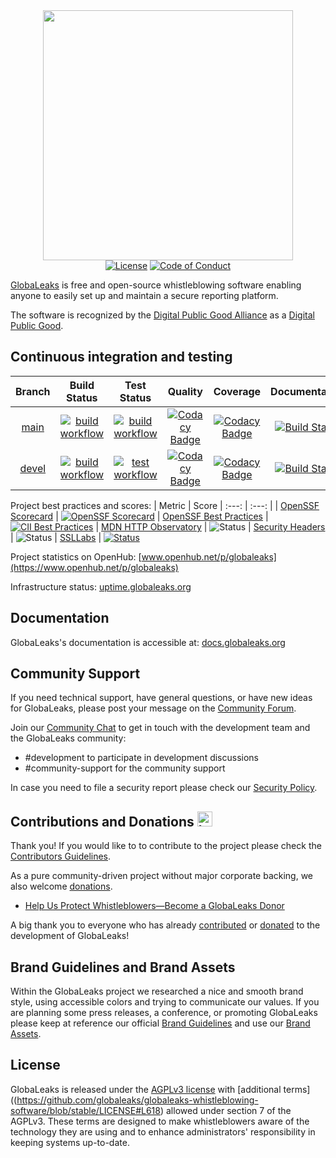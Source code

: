 <div align="center">
 <a href="https://www.globaleaks.org"><img src="https://raw.githubusercontent.com/globaleaks/globaleaks-whistleblowing-software/stable/brand/assets/globaleaks-logo-color.png" width="400"></a>
</div>

<div align="center">
  <a href="https://github.com/globaleaks/globaleaks-whistleblowing-software/blob/stable/LICENSE"><img src="https://img.shields.io/badge/license-AGPLv3%2B-green" alt="License"></a> <a href="https://github.com/globaleaks/globaleaks-whistleblowing-software/blob/stable/CODE_OF_CONDUCT.md"><img src="https://img.shields.io/badge/Contributor%20Covenant-v2.1%20adopted-ff69b4.svg" alt="Code of Conduct"></a>
</div>

[GlobaLeaks](https://www.globaleaks.org/) is free and open-source whistleblowing software enabling anyone to easily set up and maintain a secure reporting platform.

The software is recognized by the [Digital Public Good Alliance](https://digitalpublicgoods.net) as a [Digital Public Good](https://app.digitalpublicgoods.net/a/11113).

## Continuous integration and testing
| Branch | Build Status | Test Status | Quality | Coverage | Documentation
| :---: | :---: | :---: | :---: | :---: | :---: |
| [main](https://github.com/globaleaks/globaleaks-whistleblowing-software/tree/main) | [![build workflow](https://github.com/globaleaks/globaleaks-whistleblowing-software/actions/workflows/build.yml/badge.svg?branch=main)](https://github.com/globaleaks/globaleaks-whistleblowing-software/actions/workflows/build.yml?query=branch%3Amain) | [![build workflow](https://github.com/globaleaks/globaleaks-whistleblowing-software/actions/workflows/test.yml/badge.svg?branch=main)](https://github.com/globaleaks/globaleaks-whistleblowing-software/actions/workflows/test.yml?query=branch%3Amain) | [![Codacy Badge](https://app.codacy.com/project/badge/Grade/c09f1ec9607f4546924d19798a98dd7d?branch=main)](https://app.codacy.com/gh/globaleaks/globaleaks-whistleblowing-software/dashboard) | [![Codacy Badge](https://app.codacy.com/project/badge/Coverage/c09f1ec9607f4546924d19798a98dd7d?branch=main)](https://app.codacy.com/gh/globaleaks/globaleaks-whistleblowing-software/dashboard) | [![Build Status](https://readthedocs.org/projects/globaleaks/badge/?version=main&style=flat)](https://docs.globaleaks.org/en/stable/)
| [devel](https://github.com/globaleaks/globaleaks-whistleblowing-software/tree/devel) | [![build workflow](https://github.com/globaleaks/globaleaks-whistleblowing-software/actions/workflows/build.yml/badge.svg?branch=devel)](https://github.com/globaleaks/globaleaks-whistleblowing-software/actions/workflows/build.yml?query=branch%3Adevel) | [![test workflow](https://github.com/globaleaks/globaleaks-whistleblowing-software/actions/workflows/test.yml/badge.svg?branch=devel)](https://github.com/globaleaks/globaleaks-whistleblowing-software/actions/workflows/test.yml?query=branch%3Adevel) | [![Codacy Badge](https://app.codacy.com/project/badge/Grade/c09f1ec9607f4546924d19798a98dd7d?branch=devel)](https://app.codacy.com/gh/globaleaks/globaleaks-whistleblowing-software/dashboard?branch=devel) | [![Codacy Badge](https://app.codacy.com/project/badge/Coverage/c09f1ec9607f4546924d19798a98dd7d?branch=devel)](https://app.codacy.com/gh/globaleaks/globaleaks-whistleblowing-software/dashboard?branch=devel) | [![Build Status](https://readthedocs.org/projects/globaleaks/badge/?version=devel&style=flat)](https://docs.globaleaks.org/en/devel/)

Project best practices and scores:
| Metric | Score
| :---: | :---: |
| [OpenSSF Scorecard](https://scorecard.dev/) | [![OpenSSF Scorecard](https://api.scorecard.dev/projects/github.com/globaleaks/globaleaks-whistleblowing-software/badge)](https://scorecard.dev/viewer/?uri=github.com/globaleaks/globaleaks-whistleblowing-software)
| [OpenSSF Best Practices](https://bestpractices.coreinfrastructure.org/) | [![CII Best Practices](https://bestpractices.coreinfrastructure.org/projects/3816/badge)](https://bestpractices.coreinfrastructure.org/projects/3816)
| [MDN HTTP Observatory](https://developer.mozilla.org/en-US/observatory/analyze?host=try.globaleaks.org) | ![Status](https://img.shields.io/badge/observatory-A%2B-brightgreen)
| [Security Headers](https://securityheaders.com/?q=https%3A%2F%2Ftry.globaleaks.org%2F) | ![Status](https://img.shields.io/badge/security%20headers-A%2B-brightgreen)
| [SSLLabs](https://www.ssllabs.com/ssltest/analyze.html?d=try.globaleaks.org) | [![Status](https://img.shields.io/static/v1?label=SSLLabs&message=A%2B&color=%3CCOLOR%3E)](https://www.ssllabs.com/ssltest/analyze.html?d=try.globaleaks.org&latest)

Project statistics on OpenHub: [www.openhub.net/p/globaleaks](https://www.openhub.net/p/globaleaks)

Infrastructure status: [uptime.globaleaks.org](https://uptime.globaleaks.org)

## Documentation
GlobaLeaks's documentation is accessible at: [docs.globaleaks.org](https://docs.globaleaks.org)

## Community Support
If you need technical support, have general questions, or have new ideas for GlobaLeaks, please post your message on the [Community Forum](https://forum.globaleaks.org/).

Join our [Community Chat](https://community.globaleaks.org) to get in touch with the development team and the GlobaLeaks community:
* #development to participate in development discussions
* #community-support for the community support

In case you need to file a security report please check our [Security Policy](https://github.com/globaleaks/globaleaks-whistleblowing-software/blob/stable/SECURITY.md).

## Contributions and Donations <img src="https://raw.githubusercontent.com/globaleaks/globaleaks-whistleblowing-software/stable/brand/assets/heart.svg" alt="heart icon" width="24" />
Thank you! If you would like to to contribute to the project please check the [Contributors Guidelines](https://github.com/globaleaks/globaleaks-whistleblowing-software/blob/stable/CONTRIBUTING.md).

As a pure community-driven project without major corporate backing, we also welcome [donations](https://github.com/sponsors/globaleaks).

- [Help Us Protect Whistleblowers—Become a GlobaLeaks Donor](https://github.com/sponsors/globaleaks)

A big thank you to everyone who has already [contributed](https://github.com/globaleaks/globaleaks-whistleblowing-software/graphs/contributors) or [donated](https://github.com/sponsors/globaleaks) to the development of GlobaLeaks!

## Brand Guidelines and Brand Assets
Within the GlobaLeaks project we researched a nice and smooth brand style, using accessible colors and trying to communicate our values.
If you are planning some press releases, a conference, or promoting GlobaLeaks please keep at reference our official [Brand Guidelines](https://github.com/globaleaks/globaleaks-whistleblowing-software/blob/stable/brand/globaleaks-brand-guidelines.pdf) and use our [Brand Assets](https://github.com/globaleaks/globaleaks-whistleblowing-software/blob/stable/brand/assets/).

## License
GlobaLeaks is released under the [AGPLv3 license](https://github.com/globaleaks/globaleaks-whistleblowing-software/blob/stable/LICENSE) with [additional terms]((https://github.com/globaleaks/globaleaks-whistleblowing-software/blob/stable/LICENSE#L618) allowed under section 7 of the AGPLv3. These terms are designed to make whistleblowers aware of the technology they are using and to enhance administrators' responsibility in keeping systems up-to-date.
